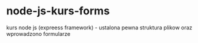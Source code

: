 # node-js-kurs-forms

kurs node js (expreess framework) - ustalona pewna struktura plikow oraz wprowadzono formularze
